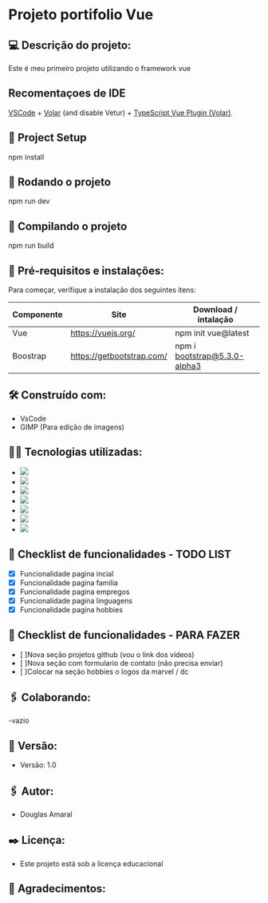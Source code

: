 # Projeto portifolio Vue

 ## :computer: Descrição do projeto:
Este é meu primeiro projeto utilizando o framework vue

## Recomentaçoes de IDE

[VSCode](https://code.visualstudio.com/) + [Volar](https://marketplace.visualstudio.com/items?itemName=Vue.volar) (and disable Vetur) + [TypeScript Vue Plugin (Volar)](https://marketplace.visualstudio.com/items?itemName=Vue.vscode-typescript-vue-plugin).

## :mag_right: Project Setup

npm install

## :car: Rodando o projeto

npm run dev

## :triangular_flag_on_post: Compilando o projeto

npm run build

## :wrench: Pré-requisitos e instalações:
Para começar, verifique a instalação dos seguintes itens:

| Componente    | Site                                          | Download / intalação                    |
| ------------- | ----------------------------------------------|-----------------------------------------|
| Vue           | https://vuejs.org/                        |npm init vue@latest        |
| Boostrap         | https://getbootstrap.com/   |npm i bootstrap@5.3.0-alpha3                      |


## :hammer_and_wrench: Construído com:
- VsCode
- GIMP (Para edição de imagens)

## :man_technologist: Tecnologias utilizadas:
- <img src="https://img.shields.io/badge/HTML5-E34F26?style=for-the-badge&logo=html5&logoColor=white" />
- <img src="https://img.shields.io/badge/CSS3-1572B6?style=for-the-badge&logo=css3&logoColor=white" />
- <img src="https://img.shields.io/badge/Bootstrap-563D7C?style=for-the-badge&logo=bootstrap&logoColor=white" />
- <img src="https://img.shields.io/badge/JavaScript-F7DF1E?style=for-the-badge&logo=javascript&logoColor=white" />
- <img src="https://img.shields.io/badge/Vue.js-35495E?style=for-the-badge&logo=vue.js&logoColor=4FC08D" />
- <img src="https://img.shields.io/badge/Node.js-43853D?style=for-the-badge&logo=node.js&logoColor=white" />
- <img src="https://img.shields.io/badge/GitHub-100000?style=for-the-badge&logo=github&logoColor=white" />

## :memo: Checklist de funcionalidades - TODO LIST
- [X] Funcionalidade pagina incial
- [X] Funcionalidade pagina familia
- [X] Funcionalidade pagina empregos
- [X] Funcionalidade pagina linguagens
- [X] Funcionalidade pagina hobbies

## :memo: Checklist de funcionalidades - PARA FAZER
  - [ ]Nova seção projetos github (vou o link dos vídeos)
  - [ ]Nova seção com formulario de contato (não precisa enviar)
  - [ ]Colocar na seção hobbies o logos da marvel / dc 

## :paperclips: Colaborando:
-vazio

## :pushpin: Versão:
- Versão: 1.0

## :paperclips: Autor:
- Douglas Amaral

## :black_nib: Licença:
- Este projeto está sob a licença educacional

## :gift: Agradecimentos:
